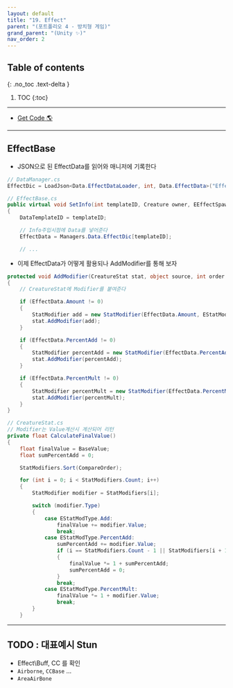 ```yaml
---
layout: default
title: "19. Effect"
parent: "(포트폴리오 4 - 방치형 게임)"
grand_parent: "(Unity ✨)"
nav_order: 2
---
```


## Table of contents
{: .no_toc .text-delta }

1. TOC
{:toc}

---

* [Get Code 🌎](https://github.com/Arthur880708/Unity.IncrementalGame.Example/tree/7)

---

## EffectBase

* JSON으로 된 EffectData를 읽어와 매니저에 기록한다

```csharp
// DataManager.cs
EffectDic = LoadJson<Data.EffectDataLoader, int, Data.EffectData>("EffectData").MakeDict();
```

```csharp
// EffectBase.cs
public virtual void SetInfo(int templateID, Creature owner, EEffectSpawnType spawnType, SkillBase skill)
{
    DataTemplateID = templateID;

    // Info주입시점에 Data를 넣어준다
    EffectData = Managers.Data.EffectDic[templateID];

    // ...
```

* 이제 EffectData가 어떻게 활용되나 AddModifier를 통해 보자

```csharp
protected void AddModifier(CreatureStat stat, object source, int order = 0)
{
    // CreatureStat에 Modifier를 붙여준다

    if (EffectData.Amount != 0)
    {
        StatModifier add = new StatModifier(EffectData.Amount, EStatModType.Add, order, source);
        stat.AddModifier(add);
    }

    if (EffectData.PercentAdd != 0)
    {
        StatModifier percentAdd = new StatModifier(EffectData.PercentAdd, EStatModType.PercentAdd, order, source);
        stat.AddModifier(percentAdd);
    }

    if (EffectData.PercentMult != 0)
    {
        StatModifier percentMult = new StatModifier(EffectData.PercentMult, EStatModType.PercentMult, order, source);
        stat.AddModifier(percentMult);
    }
}
```

```csharp
// CreatureStat.cs
// Modifier는 Value계산시 계산되어 리턴
private float CalculateFinalValue()
{
    float finalValue = BaseValue;
    float sumPercentAdd = 0;

    StatModifiers.Sort(CompareOrder);

    for (int i = 0; i < StatModifiers.Count; i++)
    {
        StatModifier modifier = StatModifiers[i];

        switch (modifier.Type)
        {
            case EStatModType.Add:
                finalValue += modifier.Value;
                break;
            case EStatModType.PercentAdd:
                sumPercentAdd += modifier.Value;
                if (i == StatModifiers.Count - 1 || StatModifiers[i + 1].Type != EStatModType.PercentAdd)
                {
                    finalValue *= 1 + sumPercentAdd;
                    sumPercentAdd = 0;
                }
                break;
            case EStatModType.PercentMult:
                finalValue *= 1 + modifier.Value;
                break;
        }
    }
```

---

## TODO : 대표예시 Stun

* Effect\Buff, CC 를 확인
* `Airborne`, `CCBase` ...
* `AreaAirBone`


